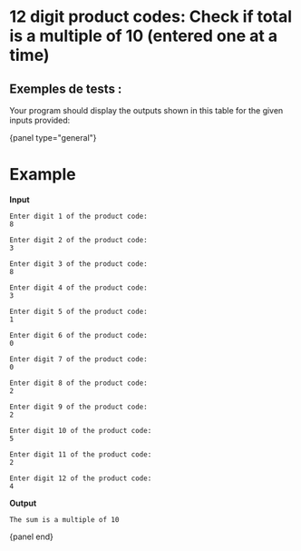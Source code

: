 # 12 digit product codes: Check if total is a multiple of 10 (entered one at a time)

## Exemples de tests :

Your program should display the outputs shown in this table for the given inputs provided:

{panel type="general"}

# Example

**Input**
```
Enter digit 1 of the product code:
8

Enter digit 2 of the product code:
3

Enter digit 3 of the product code:
8

Enter digit 4 of the product code:
3

Enter digit 5 of the product code:
1

Enter digit 6 of the product code:
0

Enter digit 7 of the product code:
0

Enter digit 8 of the product code:
2

Enter digit 9 of the product code:
2

Enter digit 10 of the product code:
5

Enter digit 11 of the product code:
2

Enter digit 12 of the product code:
4
```

**Output**

```
The sum is a multiple of 10
```

{panel end}
